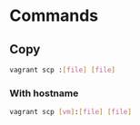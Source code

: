 # Commands

## Copy

```sh
vagrant scp :[file] [file]
```

### With hostname

```sh
vagrant scp [vm]:[file] [file]
```
